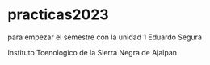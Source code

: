 # practicas2023
para empezar el semestre con la unidad 1 
Eduardo Segura  

Instituto Tcenologico de la Sierra Negra de Ajalpan

